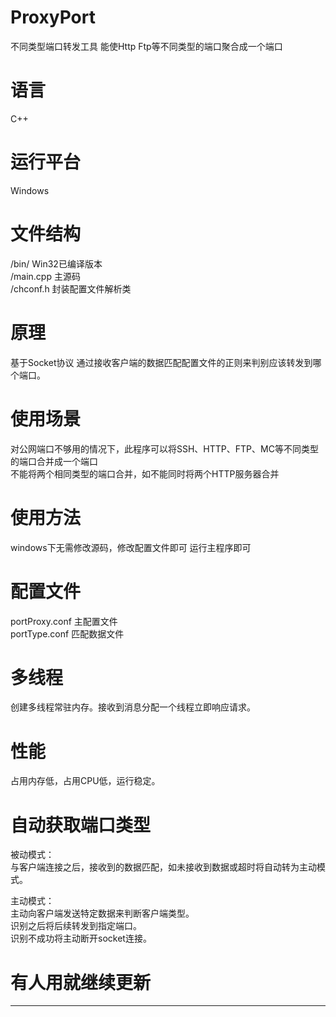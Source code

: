 # ProxyPort
不同类型端口转发工具 能使Http Ftp等不同类型的端口聚合成一个端口  

# 语言
C++  

# 运行平台
Windows  

# 文件结构
/bin/       Win32已编译版本  
/main.cpp   主源码  
/chconf.h   封装配置文件解析类  

# 原理
基于Socket协议
通过接收客户端的数据匹配配置文件的正则来判别应该转发到哪个端口。  

# 使用场景
对公网端口不够用的情况下，此程序可以将SSH、HTTP、FTP、MC等不同类型的端口合并成一个端口  
不能将两个相同类型的端口合并，如不能同时将两个HTTP服务器合并  

# 使用方法
windows下无需修改源码，修改配置文件即可
运行主程序即可  

# 配置文件
portProxy.conf  主配置文件  
portType.conf   匹配数据文件  

# 多线程
创建多线程常驻内存。接收到消息分配一个线程立即响应请求。  

# 性能
占用内存低，占用CPU低，运行稳定。  

# 自动获取端口类型
被动模式：  
与客户端连接之后，接收到的数据匹配，如未接收到数据或超时将自动转为主动模式。  
  
主动模式：  
主动向客户端发送特定数据来判断客户端类型。  
识别之后将后续转发到指定端口。  
识别不成功将主动断开socket连接。  

# 有人用就继续更新
------------------  
